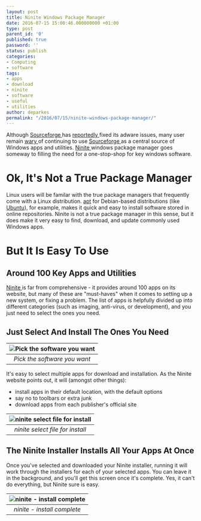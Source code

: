 ```yaml
---
layout: post
title: Ninite Windows Package Manager
date: 2016-07-15 15:00:46.000000000 +01:00
type: post
parent_id: '0'
published: true
password: ''
status: publish
categories:
- Computing
- software
tags:
- apps
- download
- ninite
- software
- useful
- utilities
author: deparkes
permalink: "/2016/07/15/ninite-windows-package-manager/"
---
```

Although <a href="https://sourceforge.net/">Sourceforge </a>has <a href="https://www.theregister.co.uk/2015/06/03/sourceforge_to_offer_only_optin_adware_after_gimp_grump/">reportedly </a>fixed its adware issues, many user remain <a href="https://forums.theregister.co.uk/forum/1/2015/06/03/sourceforge_to_offer_only_optin_adware_after_gimp_grump/">wary </a>of continuing to use <a href="https://sourceforge.net/">Sourceforge </a>as a central source of Windows apps and utilities. <a href="https://ninite.com/">Ninite </a>windows package manager goes someway to filling the need for a one-stop-shop for key windows software.
<h1>Ok, It's Not a True Package Manager</h1>
Linux users will be familar with the true package managers that frequently come with a Linux distribution. <a href="https://en.wikipedia.org/wiki/Advanced_Packaging_Tool">apt</a> for Debian-based distributions (like <a href="https://www.ubuntu.com/">Ubuntu</a>), for example, makes it quick and easy to install software stored in online repositories.
Ninite is not a true package manager in this sense, but it does make it very easy to find, download, and update commonly used Windows apps.
<h1>But It Is Easy To Use</h1>
<h2>Around 100 Key Apps and Utilities</h2>
<a href="https://ninite.com/">Ninite </a>is far from comprehensive - it provides around 100 apps on its website, but many of these are "must-haves" when it comes to setting up a new system, or fixing a problem. The list of apps is helpfully divided up into different categories (such as imaging, anti-virus, or development), and you just need to select the ones you need.
<h2>
<a href="windows%20package%20manager%20-%20pick%20your%20software"></a>Just Select And Install The Ones You Need</h2>

| ![Pick the software you want]({{site.baseurl}}/assets/2016/07/Pick-the-software-you-want-1024x546.png) |
|:--:|
| *Pick the software you want* |

It's easy to select multiple apps for download and installation. As the Ninite website points out, it will (amongst other things):
<ul>
<li>install apps in their default location, with the default options</li>
<li>say no to toolbars or extra junk</li>
<li>download apps from each publisher's official site</li>
</ul>

| ![ninite select file for install]({{site.baseurl}}/assets/2016/07/get-ninite-1024x546.png) |
|:--:|
| *ninite select file for install* |

<h2>The Ninite Installer Installs All Your Apps At Once</h2>
Once you've selected and downloaded your Ninite installer, running it will work through the installers for each of your selected apps. You can leave it in the background, and you'll get this screen once it's complete.
Yes, it can't do everything, but Ninite sure is easy.

| ![ninite - install complete]({{site.baseurl}}/assets/2016/07/finished.png) |
|:--:|
| *ninite - install complete* |
